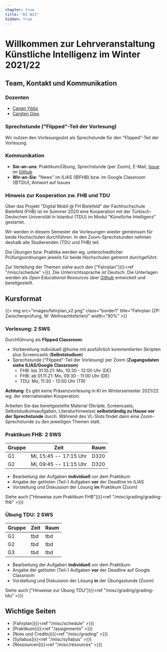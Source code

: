 ```yaml
---
chapter: true
title: "KI W21"
hidden: true
---
```



# Willkommen zur Lehrveranstaltung Künstliche Intelligenz im Winter 2021/22

## Team, Kontakt und Kommunikation

### Dozenten

-   [Canan Yıldız](mailto:canan.yildiz@tau.edu.tr)
-   [Carsten Gips](https://www.fh-bielefeld.de/minden/ueber-uns/personenverzeichnis/carsten-gips)

### Sprechstunde ("Flipped"-Teil der Vorlesung)

Wir nutzen den Vorlesungsslot als Sprechstunde für den "Flipped"-Teil der Vorlesung.

### Kommunikation

-   **Sie-an-uns**: Praktikum/Übung, Sprechstunde (per Zoom), E-Mail,
    [Issue](https://github.com/KI-Vorlesung/Lecture/issues/new/choose) im
    [Github](https://github.com/KI-Vorlesung/Lecture)
-   **Wir-an-Sie**: "News" im ILIAS (@FHB) bzw. im Google Classroom (@TDU), Antwort auf Issues

### Hinweis zur Kooperation zw. FHB und TDU

Über das Projekt "Digital Mobil @ FH Bielefeld" der Fachhochschule Bielefeld (FHB) ist im Sommer 2020
eine Kooperation mit der Türkisch-Deutschen Universität in Istanbul (TDU) im Modul "Künstliche
Intelligenz" gestartet.

Wir werden in diesem Semester die Vorlesungen wieder gemeinsam für beide Hochschulen durchführen.
In den Zoom-Sprechstunden nehmen deshalb alle Studierenden (TDU und FHB) teil.

Die Übungen bzw. Praktika werden wg. unterschiedlicher Prüfungsordnungen jeweils für beide
Hochschulen getrennt durchgeführt.

Zur Verteilung der Themen siehe auch den ["Fahrplan"]({{<ref "/misc/schedule" >}}). Die
Unterrichtssprache ist Deutsch. Die Unterlagen werden als *Open Educational Resources* über
[Github](https://ki-vorlesung.github.io/Lecture/) entwickelt und bereitgestellt.



## Kursformat

{{< img src="images/fahrplan_v2.png" class="border1" title="Fahrplan (ZP: Zwischenprüfung, W: Weihnachtsferien)" width="90%" >}}

### Vorlesung: 2 SWS

Durchführung als **Flipped Classroom**:
*   Vorbereitung individuell \@home mit ausführlich kommentierten Skripten plus Screencasts
    (**Selbststudium**)
*   Sprechstunde ("Flipped"-Teil der Vorlesung) per Zoom (**Zugangsdaten siehe ILIAS/Google Classroom**)
    *   FHB: bis 31.10.21: Mo, 10:30 - 12:00 Uhr (DE)
    *   FHB: ab 01.11.21: Mo, 09:30 - 11:00 Uhr (DE)
    *   TDU: Mo, 11:30 - 13:00 Uhr (TR)

**Achtung**: Es gibt keine Präsenzvorlesung in KI im Wintersemester 2021/22 wg. der internationalen Kooperation.

Arbeiten Sie das bereitgestellte Material (Skripte, Screencasts, Selbststudiumsaufgaben,
Literaturhinweise) **selbstständig zu Hause vor der Sprechstunde** durch. Während des
VL-Slots findet dann eine Zoom-Sprechstunde zu den jeweiligen Themen statt.

### Praktikum FHB: 2 SWS

| Gruppe | Zeit                   | Raum |
|--------|------------------------|------|
| G1     | Mi, 15:45 -- 17:15 Uhr | D320 |
| G2     | Mi, 09:45 -- 11:15 Uhr | D320 |

-   Bearbeitung der Aufgaben **individuell** vor dem Praktikum
-   Angabe der gelösten (Teil-) Aufgaben **vor** der Deadline im ILIAS
-   Vorstellung und Diskussion der Lösung **im** Praktikum (Zoom)

Siehe auch ["Hinweise zum Praktikum FHB"]({{<ref "/misc/grading/grading-fhb" >}})

### Übung TDU: 2 SWS

| Gruppe | Zeit                   | Raum |
|--------|------------------------|------|
| G1     | tbd                    | tbd  |
| G2     | tbd                    | tbd  |
| G3     | tbd                    | tbd  |


-   Bearbeitung der Aufgaben **individuell** vor dem Praktikum
-   Angabe der gelösten (Teil-) Aufgaben **vor** der Deadline auf Google Classroom
-   Vorstellung und Diskussion der Lösung **in** der Übungsstunde (Zoom)

Siehe auch ["Hinweise zur Übung TDU"]({{<ref "/misc/grading/grading-tdu" >}})



## Wichtige Seiten

*   [Fahrplan]({{<ref "/misc/schedule" >}})
*   [Praktikum]({{<ref "/assignments" >}})
*   [Note und Credits]({{<ref "/misc/grading" >}})
*   [Syllabus]({{<ref "/misc/syllabus" >}})
*   [Ressourcen]({{<ref "/misc/resources" >}})
